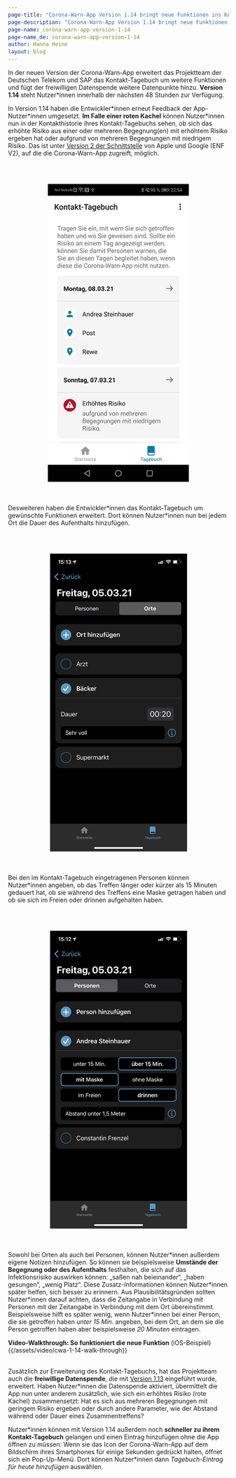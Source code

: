 ```yaml
---
page-title: "Corona-Warn-App Version 1.14 bringt neue Funktionen ins Kontakt-Tagebuch"
page-description: "Corona-Warn-App Version 1.14 bringt neue Funktionen ins Kontakt-Tagebuch"
page-name: corona-warn-app-version-1-14
page-name_de: corona-warn-app-version-1-14
author: Hanna Heine
layout: blog
---
```

 
In der neuen Version der Corona-Warn-App erweitert das Projektteam der Deutschen Telekom und SAP das Kontakt-Tagebuch um weitere Funktionen und fügt der freiwilligen Datenspende weitere Datenpunkte hinzu. **Version 1.14** steht Nutzer\*innen innerhalb der nächsten 48 Stunden zur Verfügung.

<!-- overview -->

In Version 1.14 haben die Entwickler\*innen erneut Feedback der App-Nutzer\*innen umgesetzt. **Im Falle einer roten Kachel** können Nutzer\*innen nun in der Kontakthistorie ihres Kontakt-Tagebuchs sehen, ob sich das erhöhte Risiko aus einer oder mehreren Begegnung(en) mit erhöhtem Risiko ergeben hat oder aufgrund von mehreren Begegnungen mit niedrigem Risiko. Das ist unter [Version 2 der Schnittstelle](/de/blog/2020-12-16-corona-warn-app-version-1-9/) von Apple und Google (ENF V2), auf die die Corona-Warn-App zugreift, möglich.
  

<br></br>
<center> <img src="./erhoehtesRisiko.jpg" title="Zusammensetzung des Risikos" alt="Zusammensetzung des Risikos" style="align: center"></center>
<br></br>

Desweiteren haben die Entwickler\*innen das Kontakt-Tagebuch um gewünschte Funktionen erweitert. Dort können Nutzer\*innen nun bei jedem Ort die Dauer des Aufenthalts hinzufügen. 

<br></br>
<center> <img src="./cwa-1-14-orte.png" title="Dauer des Aufenthalts" alt="Dauer des Aufenthalts" style="align: center"></center>
<br></br>

Bei den im Kontakt-Tagebuch eingetragenen Personen können Nutzer*innen angeben, ob das Treffen länger oder kürzer als 15 Minuten gedauert hat, ob sie während des Treffens eine Maske getragen haben und ob sie sich im Freien oder drinnen aufgehalten haben. 



<br></br>
<center> <img src="./cwa-1-14-personen.png" title="Informationen zum Treffen" alt="Informationen zum Treffen" style="align: center"></center>
<br></br>

Sowohl bei Orten als auch bei Personen, können Nutzer\*innen außerdem eigene Notizen hinzufügen. So können sie beispielsweise **Umstände der Begegnung oder des Aufenthalts** festhalten, die sich auf das Infektionsrisiko auswirken können: „saßen nah beieinander“, „haben gesungen“, „wenig Platz“. Diese Zusatz-Informationen können Nutzer\*innen später helfen, sich besser zu erinnern. Aus Plausibilitätsgründen sollten Nutzer\*innen darauf achten, dass die Zeitangabe in Verbindung mit Personen mit der Zeitangabe in Verbindung mit dem Ort übereinstimmt. Beispielsweise hilft es später wenig, wenn Nutzer\*innen bei einer Person, die sie getroffen haben *unter 15 Min.* angeben, bei dem Ort, an dem sie die Person getroffen haben aber beispielsweise *20 Minuten* eintragen.

**Video-Walkthrough: So funktioniert die neue Funktion** (iOS-Beispiel)
{{/assets/video/cwa-1-14-walk-through}}
<br></br>

Zusätzlich zur Erweiterung des Kontakt-Tagebuchs, hat das Projektteam auch die **freiwillige Datenspende**, die mit [Version 1.13](/de/blog/2021-03-04-corona-warn-app-version-1-13/) eingeführt wurde, erweitert. Haben Nutzer\*innen die Datenspende aktiviert, übermittelt die App nun unter anderem zusätzlich, wie sich ein erhöhtes Risiko (rote Kachel) zusammensetzt: Hat es sich aus mehreren Begegnungen mit geringem Risiko ergeben oder durch andere Parameter, wie der Abstand während oder Dauer eines Zusammentreffens?

Nutzer\*innen können mit Version 1.14  außerdem noch **schneller zu ihrem Kontakt-Tagebuch** gelangen und einen Eintrag hinzufügen ohne die App öffnen zu müssen:  Wenn sie das Icon der Corona-Warn-App auf dem Bildschirm ihres Smartphones für einige Sekunden gedrückt halten, öffnet sich ein Pop-Up-Menü. Dort können Nutzer\*innen dann *Tagebuch-Eintrag für heute hinzufügen* auswählen.  
